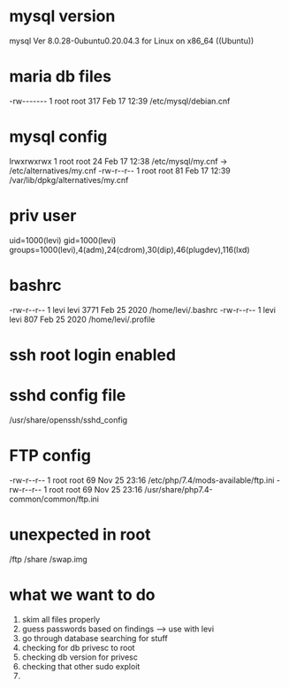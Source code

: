 # mysql version
mysql  Ver 8.0.28-0ubuntu0.20.04.3 for Linux on x86_64 ((Ubuntu))

# maria db files
-rw------- 1 root root 317 Feb 17 12:39 /etc/mysql/debian.cnf

# mysql config
lrwxrwxrwx 1 root root 24 Feb 17 12:38 /etc/mysql/my.cnf -> /etc/alternatives/my.cnf
-rw-r--r-- 1 root root 81 Feb 17 12:39 /var/lib/dpkg/alternatives/my.cnf

# priv user
uid=1000(levi) gid=1000(levi) groups=1000(levi),4(adm),24(cdrom),30(dip),46(plugdev),116(lxd)

# bashrc
-rw-r--r-- 1 levi levi 3771 Feb 25  2020 /home/levi/.bashrc
-rw-r--r-- 1 levi levi 807 Feb 25  2020 /home/levi/.profile


# ssh root login enabled

# sshd config file
/usr/share/openssh/sshd_config

# FTP config
-rw-r--r-- 1 root root 69 Nov 25 23:16 /etc/php/7.4/mods-available/ftp.ini
-rw-r--r-- 1 root root 69 Nov 25 23:16 /usr/share/php7.4-common/common/ftp.ini

# unexpected in root
/ftp
/share
/swap.img


# what we want to do
1. skim all files properly
2. guess passwords based on findings --> use with levi
3. go through database searching for stuff
4. checking for db privesc to root
5. checking db version for privesc
6. checking that other sudo exploit
7. 